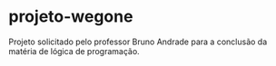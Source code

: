 # projeto-wegone
Projeto solicitado pelo professor Bruno Andrade para a conclusão da matéria de lógica de programação.

